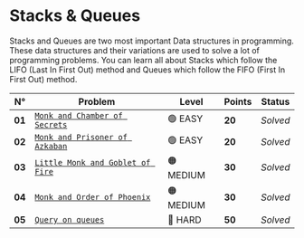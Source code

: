 # Stacks & Queues

Stacks and Queues are two most important Data structures in programming. These data structures and their variations are used to solve a lot of programming problems. You can learn all about Stacks which follow the LIFO (Last In First Out) method and Queues which follow the FIFO (First In First Out) method.

| N°     | Problem                                                                        | Level     | Points | Status   |
| ------ | ------------------------------------------------------------------------------ | --------- | ------ | -------- |
| **01** | [`Monk and Chamber of Secrets`](./Monk-and-Chamber-of-Secrets/README.md)       | 🟢 EASY   | **20** | _Solved_ |
| **02** | [`Monk and Prisoner of Azkaban`](./Monk-and-Prisoner-of-Azkaban/README.md)     | 🟢 EASY   | **20** | _Solved_ |
| **03** | [`Little Monk and Goblet of Fire`](./Little-Monk-and-Goblet-of-Fire/README.md) | 🟠 MEDIUM | **30** | _Solved_ |
| **04** | [`Monk and Order of Phoenix`](./Monk-and-Order-of-Phoenix/README.md)           | 🟠 MEDIUM | **30** | _Solved_ |
| **05** | [`Query on queues`](./Query-on-Queues/README.md)                               | 🔴 HARD   | **50** | _Solved_ |

